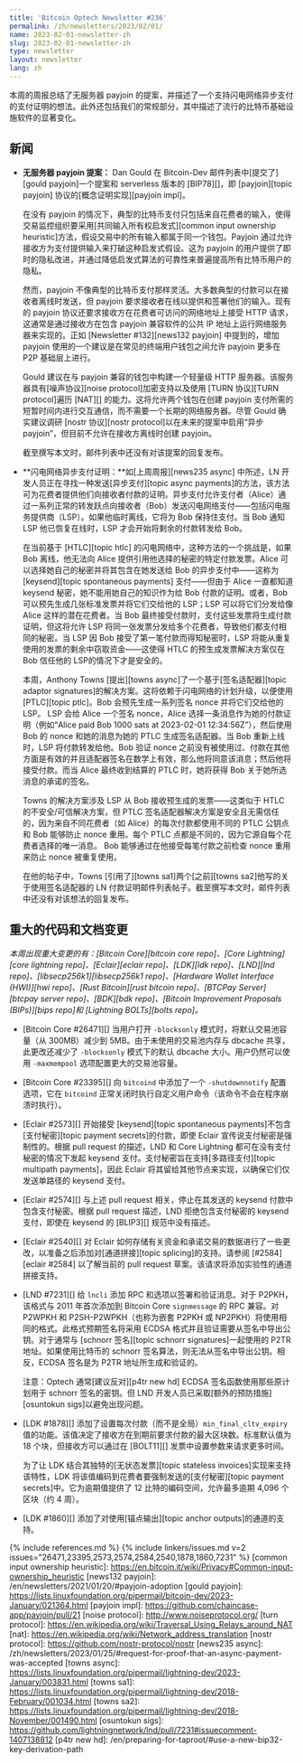 ```yaml
---
title: 'Bitcoin Optech Newsletter #236'
permalink: /zh/newsletters/2023/02/01/
name: 2023-02-01-newsletter-zh
slug: 2023-02-01-newsletter-zh
type: newsletter
layout: newsletter
lang: zh
---
```

本周的周报总结了无服务器 payjoin 的提案，并描述了一个支持闪电网络异步支付的支付证明的想法。此外还包括我们的常规部分，其中描述了流行的比特币基础设施软件的显著变化。

## 新闻

- **<!--serverless-payjoin-proposal-->无服务器 payjoin 提案：** Dan Gould 在 Bitcoin-Dev 邮件列表中[提交了][gould payjoin]一个提案和 serverless 版本的 [BIP78][]，即 [payjoin][topic payjoin] 协议的[概念证明实现][payjoin impl]。

    在没有 payjoin 的情况下，典型的比特币支付只包括来自花费者的输入，使得交易监控组织要采用[共同输入所有权启发式][common input ownership heuristic]方法，假设交易中的所有输入都属于同一个钱包。Payjoin 通过允许接收方为支付提供输入来打破这种启发式假设。这为 payjoin 的用户提供了即时的隐私改进，并通过降低启发式算法的可靠性来普遍提高所有比特币用户的隐私。

    然而，payjoin 不像典型的比特币支付那样灵活。大多数典型的付款可以在接收者离线时发送，但 payjoin 要求接收者在线以提供和签署他们的输入。现有的 payjoin 协议还要求接收方在花费者可访问的网络地址上接受 HTTP 请求，这通常是通过接收方在包含 payjoin 兼容软件的公共 IP 地址上运行网络服务器来实现的。正如 [Newsletter #132][news132 payjoin] 中提到的，增加 payjoin 使用的一个建议是在常见的终端用户钱包之间允许 payjoin 更多在 P2P 基础层上进行。

    Gould 建议在与 payjoin 兼容的钱包中构建一个轻量级 HTTP 服务器。该服务器具有[噪声协议][noise protocol]加密支持以及使用 [TURN 协议][TURN protocol]遍历 [NAT][] 的能力。这将允许两个钱包在创建 payjoin 支付所需的短暂时间内进行交互通信，而不需要一个长期的网络服务器。尽管 Gould 确实建议调研 [nostr 协议][nostr protocol]以在未来的提案中启用“异步 payjoin”，但目前不允许在接收方离线时创建 payjoin。

    截至撰写本文时，邮件列表中还没有对该提案的回复发布。

- **<!--ln-async-proof-of-payment-->闪电网络异步支付证明：**如[上周周报][news235 async] 中所述，LN 开发人员正在寻找一种发送[异步支付][topic async payments]的方法，该方法可为花费者提供他们向接收者付款的证明。异步支付允许支付者（Alice）通过一系列正常的转发跃点向接收者（Bob）发送闪电网络支付——包括闪电服务提供商（LSP）。如果他临时离线，它将为 Bob 保持住支付。当 Bob 通知 LSP 他已恢复在线时，LSP 才会开始将剩余的付款转发给 Bob。

    在当前基于 [HTLC][topic htlc] 的闪电网络中，这种方法的一个挑战是，如果 Bob 离线，他无法向 Alice 提供引用他选择的秘密的特定付款发票。Alice 可以选择她自己的秘密并将其包含在她发送给 Bob 的异步支付中——这称为 [keysend][topic spontaneous payments] 支付——但由于 Alice 一直都知道 keysend 秘密，她不能用她自己的知识作为给 Bob 付款的证明。或者，Bob 可以预先生成几张标准发票并将它们交给他的 LSP；LSP 可以将它们分发给像 Alice 这样的潜在花费者。当 Bob 最终接受付款时，支付这些发票将生成付款证明，但这将允许 LSP 将同一张发票分发给多个花费者，导致他们都支付相同的秘密。当 LSP 因 Bob 接受了第一笔付款而得知秘密时，LSP 将能从重复使用的发票的剩余中窃取资金——这使得 HTLC 的预生成发票解决方案仅在 Bob 信任他的 LSP的情况下才是安全的。

    本周，Anthony Towns [提出][towns async]了一个基于[签名适配器][topic adaptor signatures]的解决方案。这将依赖于闪电网络的计划升级，以便使用 [PTLC][topic ptlc]。Bob 会预先生成一系列签名 nonce 并将它们交给他的 LSP。 LSP 会给 Alice 一个签名 nonce，Alice 选择一条消息作为她的付款证明（例如“Alice paid Bob 1000 sats at 2023-02-01 12:34:56Z”），然后使用 Bob 的 nonce 和她的消息为她的 PTLC 生成签名适配器。当 Bob 重新上线时，LSP 将付款转发给他。Bob 验证 nonce 之前没有被使用过、付款在其他方面是有效的并且适配器签名在数学上有效，那么他将同意该消息；然后他将接受付款。而当 Alice 最终收到结算的 PTLC 时，她将获得 Bob 关于她所选消息的承诺的签名。

    Towns 的解决方案涉及 LSP 从 Bob 接收预生成的发票——这类似于 HTLC 的不安全/可信解决方案，但 PTLC 签名适配器解决方案是安全且无需信任的，因为来自不同花费者（如 Alice）的每次付款都使用不同的 PTLC 公钥点和 Bob 能够防止 nonce 重用。每个 PTLC 点都是不同的，因为它源自每个花费者选择的唯一消息。 Bob 能够通过在他接受每笔付款之前检查 nonce 重用来防止 nonce 被重复使用。

    在他的帖子中，Towns [引用了][towns sa1]两个[之前][towns sa2]他写的关于使用签名适配器的 LN 付款证明邮件列表帖子。截至撰写本文时，邮件列表中还没有对该想法的回复发布。

## 重大的代码和文档变更

*本周出现重大变更的有：[Bitcoin Core][bitcoin core repo]、[Core Lightning][core lightning repo]、[Eclair][eclair repo]、[LDK][ldk repo]、[LND][lnd repo]、[libsecp256k1][libsecp256k1 repo]、[Hardware Wallet Interface (HWI)][hwi repo]、[Rust Bitcoin][rust bitcoin repo]、[BTCPay Server][btcpay server repo]、[BDK][bdk repo]、[Bitcoin Improvement Proposals (BIPs)][bips repo]和 [Lightning BOLTs][bolts repo]。*

- [Bitcoin Core #26471][] 当用户打开 `-blocksonly` 模式时，将默认交易池容量（从 300MB）减少到 5MB。由于未使用的交易池内存与 dbcache 共享，此更改还减少了 `-blocksonly` 模式下的默认 dbcache 大小。用户仍然可以使用 `-maxmempool` 选项配置更大的交易池容量。

- [Bitcoin Core #23395][] 向 `bitcoind` 中添加了一个 `-shutdownnotify` 配置选项，它在 `bitcoind` 正常关闭时执行自定义用户命令（该命令不会在程序崩溃时执行）。

- [Eclair #2573][] 开始接受 [keysend][topic spontaneous payments]不包含[支付秘密][topic payment secrets]的付款，即使 Eclair 宣传说支付秘密是强制性的。根据 pull request 的描述，LND 和 Core Lightning 都可在没有支付秘密的情况下发起 keysend 支付。支付秘密旨在支持[多路径支付][topic multipath payments]，因此 Eclair 将其留给其他节点来实现，以确保它们仅发送单路径的 keysend 支付。

- [Eclair #2574][] 与上述 pull request 相关，停止在其发送的 keysend 付款中包含支付秘密。根据 pull request 描述，LND 拒绝包含支付秘密的 keysend 支付，即使在 keysend 的 [BLIP3][] 规范中没有描述。

- [Eclair #2540][] 对 Eclair 如何存储有关资金和承诺交易的数据进行了一些更改，以准备之后添加对[通道拼接][topic splicing]的支持。请参阅 [#2584][eclair #2584] 以了解当前的 pull request 草案。该请求将添加实验性的通道拼接支持。

- [LND #7231][] 给 `lncli` 添加 RPC 和选项以签署和验证消息。对于 P2PKH，该格式与 2011 年首次添加到 Bitcoin Core `signmessage` 的 RPC 兼容。对 P2WPKH 和 P2SH-P2WPKH（也称为嵌套 P2PKH 或 NP2PKH）将使用相同的格式。此格式预期签名将采用 ECDSA 格式并且验证需要从签名中导出公钥。对于通常与 [schnorr 签名][topic schnorr signatures]一起使用的 P2TR 地址。如果使用比特币的 schnorr 签名算法，则无法从签名中导出公钥。相反，ECDSA 签名是为 P2TR 地址所生成和验证的。

    注意：Optech 通常[建议反对][p4tr new hd] ECDSA 签名函数使用那些原计划用于 schnorr 签名的密钥。但 LND 开发人员已采取[额外的预防措施][osuntokun sigs]以避免出现问题。

- [LDK #1878][] 添加了设置每次付款（而不是全局）`min_final_cltv_expiry` 值的功能。该值决定了接收方在到期前要求付款的最大区块数。标准默认值为 18 个块，但接收方可以通过在 [BOLT11][] 发票中设置参数来请求更多时间。

    为了让 LDK 结合其独特的[无状态发票][topic stateless invoices]实现来支持该特性，LDK 将该值编码到花费者要强制发送的[支付秘密][topic payment secrets]中。它为逾期值提供了 12 比特的编码空间，允许最多逾期 4,096 个区块（约 4 周）。

- [LDK #1860][] 添加了对使用[锚点输出][topic anchor outputs]的通道的支持。

{% include references.md %}
{% include linkers/issues.md v=2 issues="26471,23395,2573,2574,2584,2540,1878,1860,7231" %}
[common input ownership heuristic]: https://en.bitcoin.it/wiki/Privacy#Common-input-ownership_heuristic
[news132 payjoin]: /en/newsletters/2021/01/20/#payjoin-adoption
[gould payjoin]: https://lists.linuxfoundation.org/pipermail/bitcoin-dev/2023-January/021364.html
[payjoin impl]: https://github.com/chaincase-app/payjoin/pull/21
[noise protocol]: http://www.noiseprotocol.org/
[turn protocol]: https://en.wikipedia.org/wiki/Traversal_Using_Relays_around_NAT
[nat]: https://en.wikipedia.org/wiki/Network_address_translation
[nostr protocol]: https://github.com/nostr-protocol/nostr
[news235 async]: /zh/newsletters/2023/01/25/#request-for-proof-that-an-async-payment-was-accepted
[towns async]: https://lists.linuxfoundation.org/pipermail/lightning-dev/2023-January/003831.html
[towns sa1]: https://lists.linuxfoundation.org/pipermail/lightning-dev/2018-February/001034.html
[towns sa2]: https://lists.linuxfoundation.org/pipermail/lightning-dev/2018-November/001490.html
[osuntokun sigs]: https://github.com/lightningnetwork/lnd/pull/7231#issuecomment-1407138812
[p4tr new hd]: /en/preparing-for-taproot/#use-a-new-bip32-key-derivation-path
